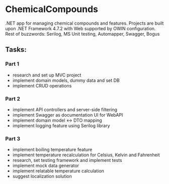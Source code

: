# ChemicalCompounds
.NET app for managing chemical compounds and features. Projects are built upon .NET Framework 4.7.2 with Web supported by OWIN configuration. Rest of buzzwords: Serilog, MS Unit testing, Automapper, Swagger, Bogus

## Tasks:

### Part 1
* research and set up MVC project
* implement domain models, dummy data and set DB
* implement CRUD operations

### Part 2
* implement API controllers and server-side filtering
* implement Swagger as documentation UI for WebAPI
* implement domain model <-> DTO mapping
* implement logging feature using Serilog library

### Part 3
* implement boiling temperature feature
* implement temperature recalculation for Celsius, Kelvin and Fahrenheit
* research, set testing framework and implement tests 
* implement mock data generator
* implement relatable temperature calculation
* suggest localization solution

